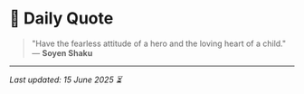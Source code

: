 # 📜 Daily Quote

> "Have the fearless attitude of a hero and the loving heart of a child."  
> — **Soyen Shaku**

---

_Last updated: 15 June 2025 ⏳_
